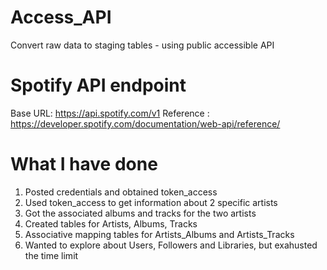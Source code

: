 # Access_API
Convert raw data to staging tables - using public accessible API

# Spotify API endpoint
Base URL: https://api.spotify.com/v1
Reference : https://developer.spotify.com/documentation/web-api/reference/

# What I have done
1.  Posted credentials and obtained token_access
2.  Used token_access to get information about 2 specific artists
3.  Got the associated albums and tracks for the two artists
4.  Created tables for Artists, Albums, Tracks
5.  Associative mapping tables for Artists_Albums and Artists_Tracks
6.  Wanted to explore about Users, Followers and Libraries, but exahusted the time limit

